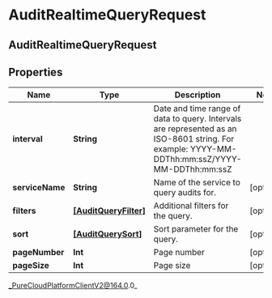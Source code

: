 # AuditRealtimeQueryRequest

## AuditRealtimeQueryRequest

## Properties

|Name | Type | Description | Notes|
|------------ | ------------- | ------------- | -------------|
| **interval** | **String** | Date and time range of data to query. Intervals are represented as an ISO-8601 string. For example: YYYY-MM-DDThh:mm:ssZ/YYYY-MM-DDThh:mm:ssZ | |
| **serviceName** | **String** | Name of the service to query audits for. | [optional] |
| **filters** | [**[AuditQueryFilter]**](AuditQueryFilter) | Additional filters for the query. | [optional] |
| **sort** | [**[AuditQuerySort]**](AuditQuerySort) | Sort parameter for the query. | [optional] |
| **pageNumber** | **Int** | Page number | [optional] |
| **pageSize** | **Int** | Page size | [optional] |



_PureCloudPlatformClientV2@164.0.0_
